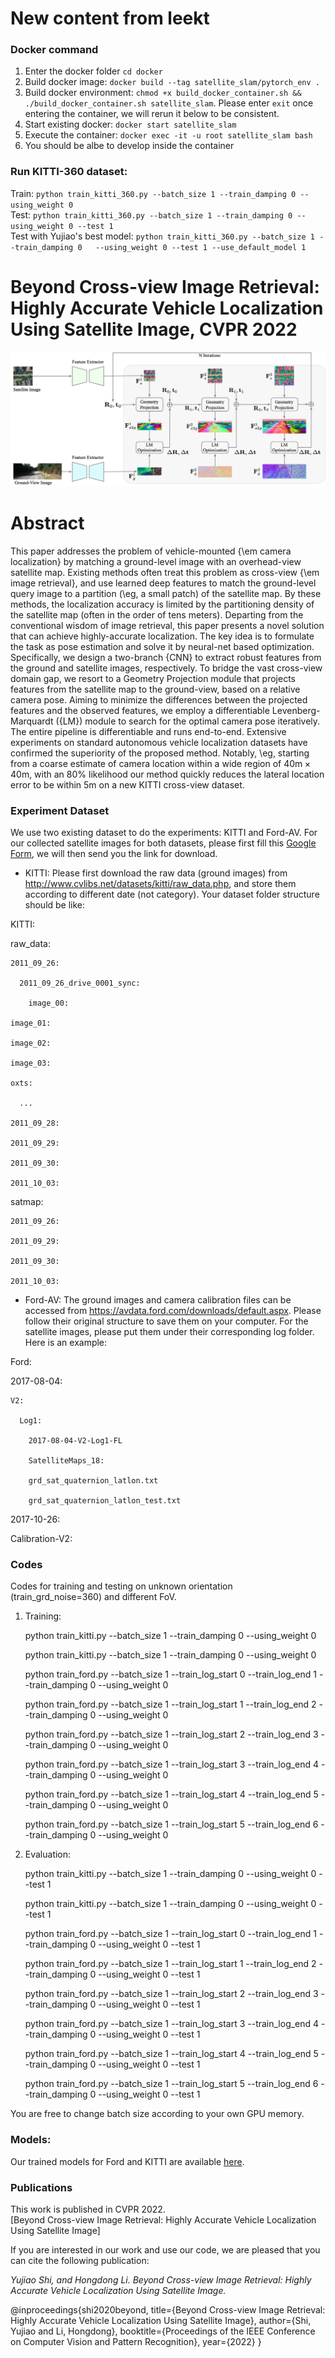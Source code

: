 # New content from leekt
### Docker command
1. Enter the docker folder `cd docker`
2. Build docker image: `docker build --tag satellite_slam/pytorch_env .`
3. Build docker environment: `chmod +x build_docker_container.sh && ./build_docker_container.sh satellite_slam`. Please enter `exit` once entering the container, we will rerun it below to be consistent.
4. Start existing docker: `docker start satellite_slam`
5. Execute the container: `docker exec -it -u root satellite_slam bash` 
6. You should be albe to develop inside the container

### Run KITTI-360 dataset:
Train: `python train_kitti_360.py --batch_size 1 --train_damping 0 --using_weight 0`  
Test: `python train_kitti_360.py --batch_size 1 --train_damping 0 --using_weight 0 --test 1`  
Test with Yujiao's best model: `python train_kitti_360.py --batch_size 1 --train_damping 0   --using_weight 0 --test 1 --use_default_model 1`

# Beyond Cross-view Image Retrieval: Highly Accurate Vehicle Localization Using Satellite Image, CVPR 2022

![Framework](./Framework.png)

# Abstract
This paper addresses the problem of vehicle-mounted {\em camera localization} by matching a ground-level image with an overhead-view satellite map.  Existing methods often treat this problem as cross-view {\em image retrieval}, and use learned deep features to match the ground-level query image to a partition (\eg, a small patch) of the satellite map. By these methods, the localization accuracy is limited by the partitioning density of the satellite map (often in the order of tens meters).  Departing from the conventional wisdom of image retrieval, this paper presents a novel solution that can achieve highly-accurate localization. The key idea is to formulate the task as pose estimation and solve it by neural-net based optimization. Specifically, we design a two-branch {CNN} to extract robust features from the ground and satellite images, respectively. To bridge the vast cross-view domain gap, we resort to a Geometry Projection module that projects features from the satellite map to the ground-view, based on a relative camera pose. Aiming to minimize the differences between the projected features and the observed features, we employ a differentiable Levenberg-Marquardt ({LM}) module to search for the optimal camera pose iteratively. The entire pipeline is differentiable and runs end-to-end. 
Extensive experiments on standard autonomous vehicle localization datasets have confirmed the superiority of the proposed method. Notably, \eg, starting from a coarse estimate of camera location within a wide region of $40\text{m}\times40\text{m}$, with an 80\% likelihood our method quickly reduces the lateral location error to be within $5\text{m}$ on a new KITTI cross-view dataset.
### Experiment Dataset
We use two existing dataset to do the experiments: KITTI and Ford-AV. For our collected satellite images for both datasets, please first fill this [Google Form](https://forms.gle/Bm8jNLiUxFeQejix7), we will then send you the link for download. 

- KITTI: Please first download the raw data (ground images) from http://www.cvlibs.net/datasets/kitti/raw_data.php, and store them according to different date (not category). 
Your dataset folder structure should be like: 

KITTI:

  raw_data:
  
    2011_09_26:
    
      2011_09_26_drive_0001_sync:
      
        image_00:
	
	image_01:
	
	image_02:
	
	image_03:
	
	oxts:
	
      ...
      
    2011_09_28:
    
    2011_09_29:
    
    2011_09_30:
    
    2011_10_03:
  
  satmap:
  
    2011_09_26:
    
    2011_09_29:
    
    2011_09_30:
    
    2011_10_03:

- Ford-AV: The ground images and camera calibration files can be accessed from https://avdata.ford.com/downloads/default.aspx. Please follow their original structure to save them on your computer. For the satellite images, please put them under their corresponding log folder. Here is an example:


Ford:

  2017-08-04:
  
    V2:
    
      Log1:
      
        2017-08-04-V2-Log1-FL
	
        SatelliteMaps_18:
	
        grd_sat_quaternion_latlon.txt
	
        grd_sat_quaternion_latlon_test.txt

  2017-10-26:
  
  Calibration-V2:



### Codes
Codes for training and testing on unknown orientation (train_grd_noise=360) and different FoV.

1. Training:

    python train_kitti.py --batch_size 1 --train_damping 0 --using_weight 0
    
    python train_kitti.py --batch_size 1 --train_damping 0 --using_weight 0


    python train_ford.py --batch_size 1 --train_log_start 0 --train_log_end 1 --train_damping 0 --using_weight 0
    
    python train_ford.py --batch_size 1 --train_log_start 1 --train_log_end 2 --train_damping 0 --using_weight 0
    
    python train_ford.py --batch_size 1 --train_log_start 2 --train_log_end 3 --train_damping 0 --using_weight 0
    
    python train_ford.py --batch_size 1 --train_log_start 3 --train_log_end 4 --train_damping 0 --using_weight 0
    
    python train_ford.py --batch_size 1 --train_log_start 4 --train_log_end 5 --train_damping 0 --using_weight 0
    
    python train_ford.py --batch_size 1 --train_log_start 5 --train_log_end 6 --train_damping 0 --using_weight 0

2. Evaluation:

    python train_kitti.py --batch_size 1 --train_damping 0 --using_weight 0 --test 1
    
    python train_kitti.py --batch_size 1 --train_damping 0 --using_weight 0 --test 1
    
    
    python train_ford.py --batch_size 1 --train_log_start 0 --train_log_end 1 --train_damping 0 --using_weight 0 --test 1
    
    python train_ford.py --batch_size 1 --train_log_start 1 --train_log_end 2 --train_damping 0 --using_weight 0 --test 1
    
    python train_ford.py --batch_size 1 --train_log_start 2 --train_log_end 3 --train_damping 0 --using_weight 0 --test 1
    
    python train_ford.py --batch_size 1 --train_log_start 3 --train_log_end 4 --train_damping 0 --using_weight 0 --test 1
    
    python train_ford.py --batch_size 1 --train_log_start 4 --train_log_end 5 --train_damping 0 --using_weight 0 --test 1
    
    python train_ford.py --batch_size 1 --train_log_start 5 --train_log_end 6 --train_damping 0 --using_weight 0 --test 1


You are free to change batch size according to your own GPU memory. 

### Models:
Our trained models for Ford and KITTI are available [here](https://anu365-my.sharepoint.com/:f:/g/personal/u6293587_anu_edu_au/Ev7HAgSDze5LhvRWfcM4AgEBJiSr6W0GuTEEfdhWHG_gSQ?e=vNtwCJ). 



### Publications
This work is published in CVPR 2022.  
[Beyond Cross-view Image Retrieval: Highly Accurate Vehicle Localization Using Satellite Image]

If you are interested in our work and use our code, we are pleased that you can cite the following publication:  

*Yujiao Shi, and Hongdong Li. Beyond Cross-view Image Retrieval: Highly Accurate Vehicle Localization Using Satellite Image.*

@inproceedings{shi2020beyond,
  title={Beyond Cross-view Image Retrieval: Highly Accurate Vehicle Localization Using Satellite Image},
  author={Shi, Yujiao and Li, Hongdong},
  booktitle={Proceedings of the IEEE Conference on Computer Vision and Pattern Recognition},
  year={2022}
}

